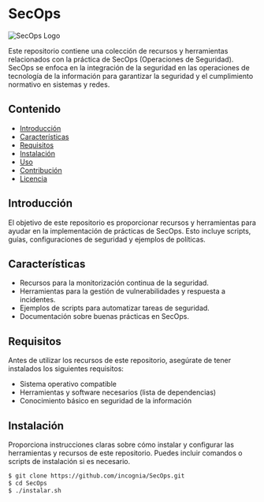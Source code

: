 # SecOps

![SecOps Logo](logo.png)

Este repositorio contiene una colección de recursos y herramientas relacionados con la práctica de SecOps (Operaciones de Seguridad). SecOps se enfoca en la integración de la seguridad en las operaciones de tecnología de la información para garantizar la seguridad y el cumplimiento normativo en sistemas y redes.

## Contenido

- [Introducción](#introducción)
- [Características](#características)
- [Requisitos](#requisitos)
- [Instalación](#instalación)
- [Uso](#uso)
- [Contribución](#contribución)
- [Licencia](#licencia)

## Introducción

El objetivo de este repositorio es proporcionar recursos y herramientas para ayudar en la implementación de prácticas de SecOps. Esto incluye scripts, guías, configuraciones de seguridad y ejemplos de políticas.

## Características

- Recursos para la monitorización continua de la seguridad.
- Herramientas para la gestión de vulnerabilidades y respuesta a incidentes.
- Ejemplos de scripts para automatizar tareas de seguridad.
- Documentación sobre buenas prácticas en SecOps.

## Requisitos

Antes de utilizar los recursos de este repositorio, asegúrate de tener instalados los siguientes requisitos:

- Sistema operativo compatible
- Herramientas y software necesarios (lista de dependencias)
- Conocimiento básico en seguridad de la información

## Instalación

Proporciona instrucciones claras sobre cómo instalar y configurar las herramientas y recursos de este repositorio. Puedes incluir comandos o scripts de instalación si es necesario.

```bash
$ git clone https://github.com/incognia/SecOps.git
$ cd SecOps
$ ./instalar.sh
